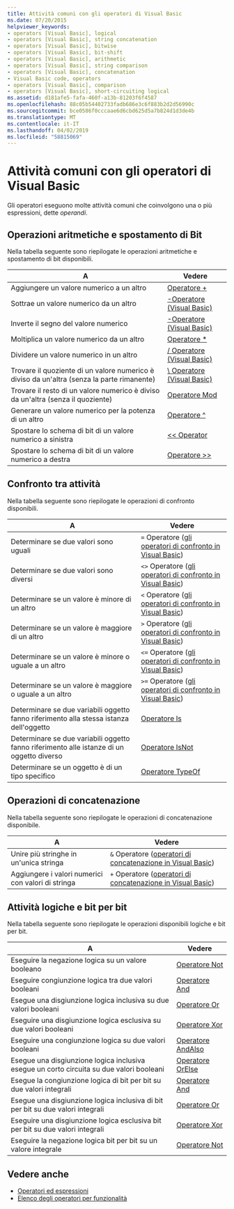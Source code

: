 ```yaml
---
title: Attività comuni con gli operatori di Visual Basic
ms.date: 07/20/2015
helpviewer_keywords:
- operators [Visual Basic], logical
- operators [Visual Basic], string concatenation
- operators [Visual Basic], bitwise
- operators [Visual Basic], bit-shift
- operators [Visual Basic], arithmetic
- operators [Visual Basic], string comparison
- operators [Visual Basic], concatenation
- Visual Basic code, operators
- operators [Visual Basic], comparison
- operators [Visual Basic], short-circuiting logical
ms.assetid: d181afe5-fafa-460f-a13b-81203f6f4587
ms.openlocfilehash: 88c05b54402733fadb686e3c6f883b2d2d56990c
ms.sourcegitcommit: bce0586f0cccaae6d6cbd625d5a7b824d1d3de4b
ms.translationtype: MT
ms.contentlocale: it-IT
ms.lasthandoff: 04/02/2019
ms.locfileid: "58815069"
---
```

# <a name="common-tasks-performed-with-visual-basic-operators"></a>Attività comuni con gli operatori di Visual Basic
Gli operatori eseguono molte attività comuni che coinvolgono una o più espressioni, dette *operandi*.  
  
## <a name="arithmetic-and-bit-shift-tasks"></a>Operazioni aritmetiche e spostamento di Bit  
 Nella tabella seguente sono riepilogate le operazioni aritmetiche e spostamento di bit disponibili.  
  
|A|Vedere|  
|---|---|  
|Aggiungere un valore numerico a un altro|[Operatore +](../../../../visual-basic/language-reference/operators/addition-operator.md)|  
|Sottrae un valore numerico da un altro|[-Operatore (Visual Basic)](../../../../visual-basic/language-reference/operators/subtraction-operator.md)|  
|Inverte il segno del valore numerico|[-Operatore (Visual Basic)](../../../../visual-basic/language-reference/operators/subtraction-operator.md)|  
|Moltiplica un valore numerico da un altro|[Operatore *](../../../../visual-basic/language-reference/operators/multiplication-operator.md)|  
|Dividere un valore numerico in un altro|[/ Operatore (Visual Basic)](../../../../visual-basic/language-reference/operators/floating-point-division-operator.md)|  
|Trovare il quoziente di un valore numerico è diviso da un'altra (senza la parte rimanente)|[\ Operatore (Visual Basic)](../../../../visual-basic/language-reference/operators/integer-division-operator.md)|  
|Trovare il resto di un valore numerico è diviso da un'altra (senza il quoziente)|[Operatore Mod](../../../../visual-basic/language-reference/operators/mod-operator.md)|  
|Generare un valore numerico per la potenza di un altro|[Operatore ^](../../../../visual-basic/language-reference/operators/exponentiation-operator.md)|  
|Spostare lo schema di bit di un valore numerico a sinistra|[<\< Operator](../../../../visual-basic/language-reference/operators/left-shift-operator.md)|  
|Spostare lo schema di bit di un valore numerico a destra|[Operatore >>](../../../../visual-basic/language-reference/operators/right-shift-operator.md)|  
  
## <a name="comparison-tasks"></a>Confronto tra attività  
 Nella tabella seguente sono riepilogate le operazioni di confronto disponibili.  
  
|A|Vedere|  
|---|---|  
|Determinare se due valori sono uguali|`=` Operatore ([gli operatori di confronto in Visual Basic](../../../../visual-basic/programming-guide/language-features/operators-and-expressions/comparison-operators.md))|  
|Determinare se due valori sono diversi|`<>` Operatore ([gli operatori di confronto in Visual Basic](../../../../visual-basic/programming-guide/language-features/operators-and-expressions/comparison-operators.md))|  
|Determinare se un valore è minore di un altro|`<` Operatore ([gli operatori di confronto in Visual Basic](../../../../visual-basic/programming-guide/language-features/operators-and-expressions/comparison-operators.md))|  
|Determinare se un valore è maggiore di un altro|`>` Operatore ([gli operatori di confronto in Visual Basic](../../../../visual-basic/programming-guide/language-features/operators-and-expressions/comparison-operators.md))|  
|Determinare se un valore è minore o uguale a un altro|`<=` Operatore ([gli operatori di confronto in Visual Basic](../../../../visual-basic/programming-guide/language-features/operators-and-expressions/comparison-operators.md))|  
|Determinare se un valore è maggiore o uguale a un altro|`>=` Operatore ([gli operatori di confronto in Visual Basic](../../../../visual-basic/programming-guide/language-features/operators-and-expressions/comparison-operators.md))|  
|Determinare se due variabili oggetto fanno riferimento alla stessa istanza dell'oggetto|[Operatore Is](../../../../visual-basic/language-reference/operators/is-operator.md)|  
|Determinare se due variabili oggetto fanno riferimento alle istanze di un oggetto diverso|[Operatore IsNot](../../../../visual-basic/language-reference/operators/isnot-operator.md)|  
|Determinare se un oggetto è di un tipo specifico|[Operatore TypeOf](../../../../visual-basic/language-reference/operators/typeof-operator.md)|  
  
## <a name="concatenation-tasks"></a>Operazioni di concatenazione  
 Nella tabella seguente sono riepilogate le operazioni di concatenazione disponibile.  
  
|A|Vedere|  
|---|---|  
|Unire più stringhe in un'unica stringa|`&` Operatore ([operatori di concatenazione in Visual Basic](../../../../visual-basic/programming-guide/language-features/operators-and-expressions/concatenation-operators.md))|  
|Aggiungere i valori numerici con valori di stringa|`+` Operatore ([operatori di concatenazione in Visual Basic](../../../../visual-basic/programming-guide/language-features/operators-and-expressions/concatenation-operators.md))|  
  
## <a name="logical-and-bitwise-tasks"></a>Attività logiche e bit per bit  
 Nella tabella seguente sono riepilogate le operazioni disponibili logiche e bit per bit.  
  
|A|Vedere|  
|---|---|  
|Eseguire la negazione logica su un valore booleano|[Operatore Not](../../../../visual-basic/language-reference/operators/not-operator.md)|  
|Eseguire congiunzione logica tra due valori booleani|[Operatore And](../../../../visual-basic/language-reference/operators/and-operator.md)|  
|Esegue una disgiunzione logica inclusiva su due valori booleani|[Operatore Or](../../../../visual-basic/language-reference/operators/or-operator.md)|  
|Eseguire una disgiunzione logica esclusiva su due valori booleani|[Operatore Xor](../../../../visual-basic/language-reference/operators/xor-operator.md)|  
|Eseguire una congiunzione logica su due valori booleani|[Operatore AndAlso](../../../../visual-basic/language-reference/operators/andalso-operator.md)|  
|Esegue una disgiunzione logica inclusiva esegue un corto circuita su due valori booleani|[Operatore OrElse](../../../../visual-basic/language-reference/operators/orelse-operator.md)|  
|Esegue la congiunzione logica di bit per bit su due valori integrali|[Operatore And](../../../../visual-basic/language-reference/operators/and-operator.md)|  
|Esegue una disgiunzione logica inclusiva di bit per bit su due valori integrali|[Operatore Or](../../../../visual-basic/language-reference/operators/or-operator.md)|  
|Eseguire una disgiunzione logica esclusiva bit per bit su due valori integrali|[Operatore Xor](../../../../visual-basic/language-reference/operators/xor-operator.md)|  
|Eseguire la negazione logica bit per bit su un valore integrale|[Operatore Not](../../../../visual-basic/language-reference/operators/not-operator.md)|  
  
## <a name="see-also"></a>Vedere anche

- [Operatori ed espressioni](../../../../visual-basic/programming-guide/language-features/operators-and-expressions/index.md)
- [Elenco degli operatori per funzionalità](../../../../visual-basic/language-reference/operators/operators-listed-by-functionality.md)
